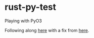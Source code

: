 # rust-py-test
Playing with PyO3

Following along [here](https://pyo3.rs/v0.18.2/) with a fix from [here](https://github.com/PyO3/maturin/issues/256#issuecomment-1038576218).

